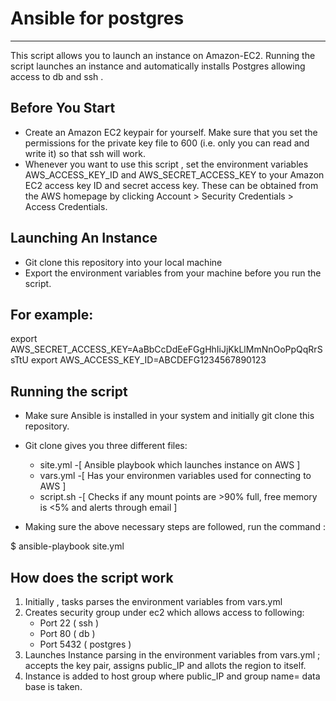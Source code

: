 # Ansible for postgres
---------------
This script allows you to launch an instance on Amazon-EC2. Running the script launches an instance and automatically installs Postgres allowing access to db and ssh . 

Before You Start
---------------
- Create an Amazon EC2 keypair for yourself. Make sure that you set the permissions for the private key file to 600 (i.e. only you can read and write it) so that ssh will work.
- Whenever you want to use this script , set the environment variables AWS_ACCESS_KEY_ID and AWS_SECRET_ACCESS_KEY to your Amazon EC2 access key ID and secret access key. These can be obtained from the AWS homepage by clicking Account > Security Credentials > Access Credentials.

Launching An Instance
---------------
- Git clone this repository into your local machine
- Export the environment variables from your machine before you run the script.

For example:
----------
export AWS_SECRET_ACCESS_KEY=AaBbCcDdEeFGgHhIiJjKkLlMmNnOoPpQqRrSsTtU
export AWS_ACCESS_KEY_ID=ABCDEFG1234567890123

Running the script
---------------
- Make sure Ansible is installed in your system and initially git clone this repository.
- Git clone gives you three different files:
    - site.yml -[ Ansible playbook which launches instance on AWS ]
    - vars.yml -[ Has your environmen variables used for connecting to AWS ]
    - script.sh -[ Checks if any mount points are >90% full, free memory is <5% and alerts through email ]

- Making sure the above necessary steps are followed, run the command :
    
$ ansible-playbook site.yml

How does the script work
--------------------
1. Initially , tasks parses the environment variables from vars.yml
2. Creates security group under ec2 which allows access to following:
     - Port 22 ( ssh )
     - Port 80 ( db )
     - Port 5432 ( postgres )
3. Launches Instance parsing in the environment variables from vars.yml ; accepts the key pair, assigns public_IP and allots the region to itself.
4. Instance is added to host group where public_IP and group name= data base is taken.
 

